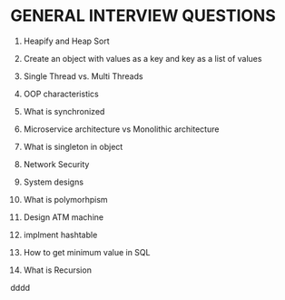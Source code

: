 # GENERAL INTERVIEW QUESTIONS

1. Heapify and Heap Sort
2. Create an object with values as a key and key as a list of values

1. Single Thread vs. Multi Threads
2. OOP characteristics
3. What is synchronized
4. Microservice architecture vs Monolithic architecture
5. What is singleton in object
6. Network Security
7. System designs
8. What is polymorhpism
9. Design ATM machine
10. implment hashtable
11. How to get minimum value in SQL
12. What is Recursion

dddd